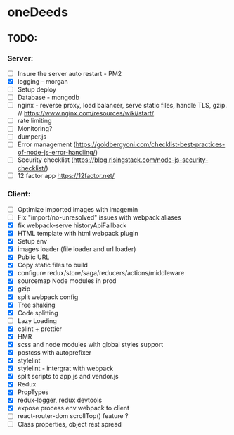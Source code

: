 # oneDeeds

## TODO:

### Server:

- [ ] Insure the server auto restart - PM2
- [x] logging - morgan
- [ ] Setup deploy
- [ ] Database - mongodb
- [ ] nginx - reverse proxy, load balancer, serve static files, handle TLS, gzip. // https://www.nginx.com/resources/wiki/start/
- [ ] rate limiting
- [ ] Monitoring?
- [ ] dumper.js
- [ ] Error management (https://goldbergyoni.com/checklist-best-practices-of-node-js-error-handling/)
- [ ] Security checklist (https://blog.risingstack.com/node-js-security-checklist/)
- [ ] 12 factor app https://12factor.net/

### Client:

- [ ] Optimize imported images with imagemin
- [ ] Fix "import/no-unresolved" issues with webpack aliases
- [x] fix webpack-serve historyApiFallback
- [x] HTML template with html webpack plugin
- [x] Setup env
- [x] images loader (file loader and url loader)
- [x] Public URL
- [x] Copy static files to build
- [x] configure redux/store/saga/reducers/actions/middleware
- [x] sourcemap Node modules in prod
- [x] gzip
- [x] split webpack config
- [x] Tree shaking
- [x] Code splitting
- [ ] Lazy Loading
- [x] eslint + prettier
- [x] HMR
- [x] scss and node modules with global styles support
- [x] postcss with autoprefixer
- [x] stylelint
- [x] stylelint - intergrat with webpack
- [x] split scripts to app.js and vendor.js
- [x] Redux
- [x] PropTypes
- [x] redux-logger, redux devtools
- [x] expose process.env webpack to client
- [ ] react-router-dom scrollTop() feature ?
- [ ] Class properties, object rest spread
